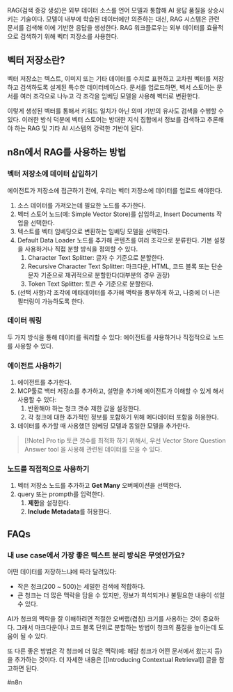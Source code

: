 RAG(검색 증강 생성)은 외부 데이터 소스를 언어 모델과 통합해 AI 응답 품질을 상승시키는 기술이다. 모델이 내부에 학습된 데이터에만 의존하는 대신, RAG 시스템은 관련 문서를 검색해 이에 기반한 응답을 생성한다. RAG 워크플로우는 외부 데이터를 효율적으로 검색하기 위해 벡터 저장소를 사용한다.

## 벡터 저장소란?
벡터 저장소는 텍스트, 이미지 또는 기타 데이터를 수치로 표현하고 고차원 벡터를 저장하고 검색하도록 설계된 특수한 데이터베이스다. 문서를 업로드하면, 벡서 스토어는 문서를 여러 조각으로 나누고 각 조각을 임베딩 모델을 사용해 벡터로 변환한다.

이렇게 생성된 벡터를 통해서 키워드 일치가 아닌 의미 기반의 유사도 검색을 수행할 수 있다. 이러한 방식 덕분에 벡터 스토어는 방대한 지식 집합에서 정보를 검색하고 추론해야 하는 RAG 및 기타 AI 시스템의 강력한 기반이 된다.

## n8n에서 RAG를 사용하는 방법
### 벡터 저장소에 데이터 삽입하기
에이전트가 저장소에 접근하기 전에, 우리는 벡터 저장소에 데이터를 업로드 해야한다.
1. 소스 데이터를 가져오는데 필요한 노드를 추가한다.
2. 벡터 스토어 노드(예: Simple Vector Store)를 삽입하고, Insert Documents 작업을 선택한다.
3. 텍스트를 벡터 임베딩으로 변환하는 임베딩 모델을 선택한다.
4. Default Data Loader 노드를 추가해 콘텐츠를 여러 조각으로 분류한다. 기본 설정을 사용하거나 직접 분할 방식을 정의할 수 있다.
	1. Character Text Splitter: 글자 수 기준으로 분할한다.
	2. Recursive Character Text Splitter: 마크다운, HTML, 코드 블록 또는 단순 문자 기준으로 재귀적으로 분할한다(대부분의 경우 권장)
	3. Token Text Splitter: 토큰 수 기준으로 분할한다.
5. (선택 사항)각 조각에 메타데이터를 추가해 맥락을 풍부하게 하고, 나중에 더 나은 필터링이 가능하도록 한다.

### 데이터 쿼링
두 가지 방식을 통해 데이터를 쿼리할 수 있다: 에이전트를 사용하거나 직접적으로 노드를 사용할 수 있다.

### 에이전트 사용하기
1. 에이전트를 추가한다.
2. MCP툴로 백터 저장소를 추가하고, 설명을 추가해 에이전트가 이해할 수 있게 해서 사용할 수 있다:
	1. 반환해야 하는 청크 갯수 제한 값을 설정한다.
	2. 각 청크에 대한 추가적인 정보를 포함하기 위해 메다데이터 포함을 허용한다.
3. 데이터를 추가할 때 사용했던 임베딩 모델과 동일한 모델을 추가한다.

> [!Note] Pro tip
> 토큰 갯수를 최적화 하기 위해서, 우선 Vector Store Question Answer tool 을 사용해 관련된 데이터를 모을 수 있다.

### 노드를 직접적으로 사용하기
1. 벡터 저장소 노드를 추가하고 **Get Many** 오버페이션을 선택한다.
2. query 또는 prompth를 입력한다.
	1. **제한**을 설정한다.
	2. **Include Metadata**를 허용한다.

## FAQs
### 내 use case에서 가장 좋은 텍스트 분리 방식은 무엇인가요?
어떤 데이터를 저장하느냐에 따라 달려있다:
- 작은 청크(200 ~ 500)는 세밀한 검색에 적합하다.
- 큰 청크는 더 많은 맥락을 담을 수 있지만, 정보가 희석되거나 불필요한 내용이 섞일 수 있다.

AI가 청크의 맥락을 잘 이해하려면 적절한 오버랩(겹침) 크기를 사용하는 것이 중요하다. 그래서 마크다운이나 코드 블록 단위로 분할하는 방법이 청크의 품질을 높이는데 도움이 될 수 있다.

또 다른 좋은 방법은 각 청크에 더 많은 맥락(예: 해당 청크가 어떤 문서에서 왔는지 등)을 추가하는 것이다. 더 자세한 내용은 [[Introducing Contextual Retrieval]] 글을 참고하면 된다.

#n8n 